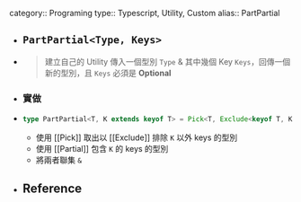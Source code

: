 category:: Programing
type:: Typescript, Utility, Custom
alias:: PartPartial

- ## `PartPartial<Type, Keys>`
- > 建立自己的 Utility
  > 傳入一個型別 `Type` & 其中幾個 Key `Keys`，回傳一個新的型別，且 `Keys` 必須是 **Optional**
- ### 實做
- ```typescript
  type PartPartial<T, K extends keyof T> = Pick<T, Exclude<keyof T, K>> & Partial<Pick<T, K>>;
  ```
	- 使用 [[Pick]] 取出以 [[Exclude]] 排除 `K` 以外 keys 的型別
	- 使用 [[Partial]] 包含 `K` 的 keys 的型別
	- 將兩者聯集 `&`
- ## Reference